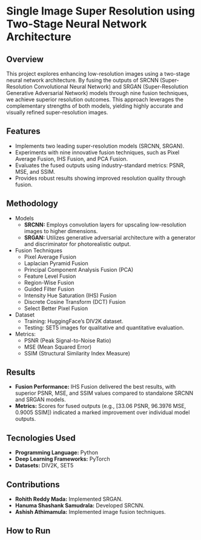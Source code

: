 # Single Image Super Resolution using Two-Stage Neural Network Architecture
## Overview
This project explores enhancing low-resolution images using a two-stage neural network architecture. By fusing the outputs of SRCNN (Super-Resolution Convolutional Neural Network) and SRGAN (Super-Resolution Generative Adversarial Network) models through nine fusion techniques, we achieve superior resolution outcomes. This approach leverages the complementary strengths of both models, yielding highly accurate and visually refined super-resolution images.
## Features
- Implements two leading super-resolution models (SRCNN, SRGAN).
- Experiments with nine innovative fusion techniques, such as Pixel Average Fusion, IHS Fusion, and PCA Fusion.
- Evaluates the fused outputs using industry-standard metrics: PSNR, MSE, and SSIM.
- Provides robust results showing improved resolution quality through fusion.
## Methodology
- Models
  - **SRCNN:** Employs convolution layers for upscaling low-resolution images to higher dimensions.
  - **SRGAN:** Utilizes generative adversarial architecture with a generator and discriminator for photorealistic output.
- Fusion Techniques
  - Pixel Average Fusion
  - Laplacian Pyramid Fusion
  - Principal Component Analysis Fusion (PCA)
  - Feature Level Fusion
  - Region-Wise Fusion
  - Guided Filter Fusion
  - Intensity Hue Saturation (IHS) Fusion
  - Discrete Cosine Transform (DCT) Fusion
  - Select Better Pixel Fusion
- Dataset
  - Training: HuggingFace’s DIV2K dataset.
  - Testing: SET5 images for qualitative and quantitative evaluation.
- Metrics:
  - PSNR (Peak Signal-to-Noise Ratio)
  - MSE (Mean Squared Error)
  - SSIM (Structural Similarity Index Measure)
## Results
- **Fusion Performance:** IHS Fusion delivered the best results, with superior PSNR, MSE, and SSIM values compared to standalone SRCNN and SRGAN models.
- **Metrics:** Scores for fused outputs (e.g., [33.06 PSNR, 96.3976 MSE, 0.9005 SSIM]) indicated a marked improvement over individual model outputs.
## Tecnologies Used
- **Programming Language:** Python
- **Deep Learning Frameworks:** PyTorch
- **Datasets:** DIV2K, SET5
## Contributions
- **Rohith Reddy Mada:** Implemented SRGAN.
- **Hanuma Shashank Samudrala:** Developed SRCNN.
- **Ashish Athimamula:** Implemented image fusion techniques.
## How to Run
